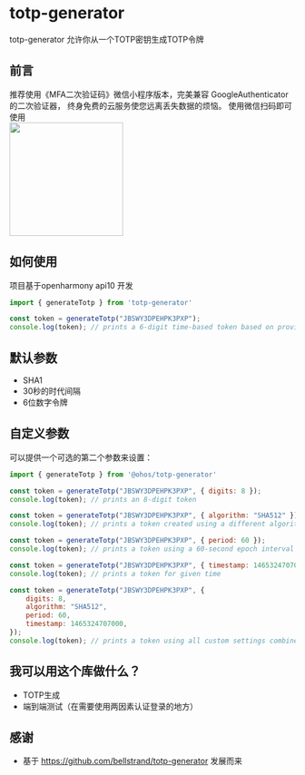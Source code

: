 # totp-generator

totp-generator 允许你从一个TOTP密钥生成TOTP令牌

## 前言
推荐使用《MFA二次验证码》微信小程序版本，完美兼容 GoogleAuthenticator的二次验证器， 终身免费的云服务使您远离丢失数据的烦恼。
使用微信扫码即可使用  
<img height="200" src="https://static-1253419794.cos.ap-nanjing.myqcloud.com/img/code.jpg" width="200"/>

## 如何使用
项目基于openharmony api10 开发  
```javascript
import { generateTotp } from 'totp-generator'

const token = generateTotp("JBSWY3DPEHPK3PXP");
console.log(token); // prints a 6-digit time-based token based on provided key and current time
```

## 默认参数

- SHA1
- 30秒的时代间隔
- 6位数字令牌

## 自定义参数

可以提供一个可选的第二个参数来设置：

```javascript
import { generateTotp } from '@ohos/totp-generator'

const token = generateTotp("JBSWY3DPEHPK3PXP", { digits: 8 });
console.log(token); // prints an 8-digit token

const token = generateTotp("JBSWY3DPEHPK3PXP", { algorithm: "SHA512" });
console.log(token); // prints a token created using a different algorithm

const token = generateTotp("JBSWY3DPEHPK3PXP", { period: 60 });
console.log(token); // prints a token using a 60-second epoch interval

const token = generateTotp("JBSWY3DPEHPK3PXP", { timestamp: 1465324707000 });
console.log(token); // prints a token for given time

const token = generateTotp("JBSWY3DPEHPK3PXP", {
	digits: 8,
	algorithm: "SHA512",
	period: 60,
	timestamp: 1465324707000,
});
console.log(token); // prints a token using all custom settings combined
```

## 我可以用这个库做什么？

- TOTP生成
- 端到端测试（在需要使用两因素认证登录的地方）

## 感谢

- 基于 https://github.com/bellstrand/totp-generator 发展而来